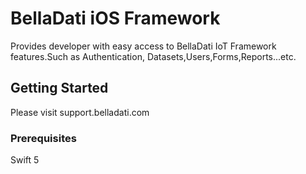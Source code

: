 # BellaDati iOS Framework

Provides developer with easy access to BellaDati IoT Framework features.Such as Authentication, Datasets,Users,Forms,Reports...etc.

## Getting Started

Please visit support.belladati.com

### Prerequisites

Swift 5
